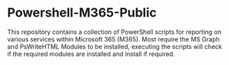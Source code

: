 # Powershell-M365-Public

This repository contains a collection of PowerShell scripts for reporting on various services within Microsoft 365 (M365). Most require the MS Graph and PsWriteHTML Modules to be installed, executing the scripts will check if the required modules are installed and install if required.
 
